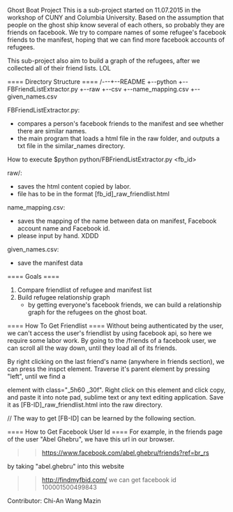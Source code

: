 Ghost Boat Project
This is a sub-project started on 11.07.2015 in the workshop of CUNY and Columbia University. Based on the assumption that people on the ghost ship know several of each others, so probably they are friends on facebook. We try to compare names of some refugee's facebook friends to the manifest, hoping that we can find more facebook accounts of refugees.

This sub-project also aim to build a graph of the refugees, after we collected all of their friend lists. LOL


==== Directory Structure ====
/---+--README
	+--python
		+--FBFriendListExtractor.py
	+--raw
	+--csv
		+--name_mapping.csv
		+--given_names.csv


FBFriendListExtractor.py:
- compares a person's facebook friends to the manifest and see whether there are similar names.
- the main program that loads a html file in the raw folder, and outputs a txt file in the similar_names directory.


How to execute
$python python/FBFriendListExtractor.py <fb_id>


raw/:
- saves the html content copied by labor.
- file has to be in the format [fb_id]_raw_friendlist.html

name_mapping.csv:
- saves the mapping of the name between data on manifest, Facebook account name and Facebook id.
- please input by hand. XDDD

given_names.csv:
- save the manifest data


==== Goals ====
1. Compare friendlist of refugee and manifest list
2. Build refugee relationship graph
	- by getting everyone's facebook friends, we can build a relationship graph for the refugees on the ghost boat.


==== How To Get Friendlist ====
Without being authenticated by the user, we can't access the user's friendlist by using facebook api, so here we require some labor work. By going to the /friends of a facebook user, we can scroll all the way down, until they load all of its friends. 

By right clicking on the last friend's name (anywhere in friends section), we can press the inspct element. Traverse it's parent element by pressing "left", until we find a <div> element with class="_5h60 _30f". Right click on this element and click copy, and paste it into note pad, sublime text or any text editing application. 
Save it as [FB-ID]_raw_friendlist.html into the raw directory.

// The way to get [FB-ID] can be learned by the following section.


==== How to Get Facebook User Id ====
For example, in the friends page of the user "Abel Ghebru", we have this url in our browser.
>> https://www.facebook.com/abel.ghebru/friends?ref=br_rs

by taking "abel.ghebru" into this website 
>> http://findmyfbid.com/
we can get facebook id 
>> 100001500499843

Contributor:
Chi-An Wang
Mazin 